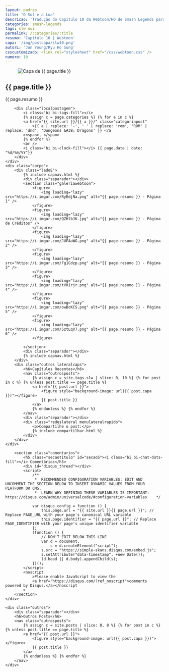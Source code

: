 ```yaml
---
layout: padrao
title: "O Sol e a Lua"
descricao: 'Tradução do Capítulo 10 da Webtoon/HQ de Smash Legends para português'
categories: smash-legends
tags: slw nui
permalink: /:categories/:title
resumo: 'Capítulo 10 | Webtoon'
capa: '/img/postcapa/slw10.png'
autorL: 'Jan Young/Ryu Ho Sung'
csscustomizado: <link rel="stylesheet" href="/css/webtoon.css" />
numero: 10
---
```


<article>
    <div class="topowebtoon">
        <figure>
            <img src="{{ page.capa }}" alt="Capa de {{ page.title }}" style="object-position: center 62.92%" />
        </figure>
        <h1>{{ page.title }}</h1>
        <span>{{ page.resumo }}</span>
        
        <div class="localpostagem">
            <i class="bi bi-tags-fill"></i>
            {% assign c = page.categories %} {% for a in c %}
            <a href="{{ site.url }}/{{ a }}/" class="categoriapost"
                >{{ a | replace: '-', ' ' | replace: 'rom', 'ROM' | replace: 'dnd', 'Dungeons &#38; Dragons' }} </a
            ><span>, </span>
            {% endfor %}
            <br />
            <i class="bi bi-clock-fill"></i> {{ page.date | date: "%d/%m/%Y"}}
        </div>
    </div>
    <div class="corpo">
        <div class="ladoE">
            {% include capnav.html %} 
            <div class="separador"></div>
            <section class="galeriawebtoon">
                <figure>
                    <img loading="lazy" src="https://i.imgur.com/RyEdjNa.png" alt="{{ page.resumo }} - Página 1" />
                </figure>
                <figure>
                    <img loading="lazy" src="https://i.imgur.com/QZHlbJK.jpg" alt="{{ page.resumo }} - Página de Créditos" />
                </figure>
                <figure>
                    <img loading="lazy" src="https://i.imgur.com/JUFAaWG.png" alt="{{ page.resumo }} - Página 2" />
                </figure>
                <figure>
                    <img loading="lazy" src="https://i.imgur.com/Fg1Cdzp.png" alt="{{ page.resumo }} - Página 3" />
                </figure>
                <figure>
                    <img loading="lazy" src="https://i.imgur.com/tVR1rjr.png" alt="{{ page.resumo }} - Página 4" />
                </figure>
                <figure>
                    <img loading="lazy" src="https://i.imgur.com/owBcKCS.png" alt="{{ page.resumo }} - Página 5" />
                </figure>
                <figure>
                    <img loading="lazy" src="https://i.imgur.com/5ztLqV7.png" alt="{{ page.resumo }} - Página 6" />
                </figure>
                
            </section>
            <div class="separador"></div>
            {% include capnav.html %} 
        </div>
        <div class="outros lateralcaps">
            <h6>Capítulos Recentes</h6>
            <nav class="outrosposts">
                {% assign c = site.tags.slw | slice: 0, 10 %} {% for post in c %} {% unless post.title == page.title %}
                <a href="{{ post.url }}">
                    <figure style="background-image: url({{ post.capa }})"></figure>
                    {{ post.title }}
                </a>
                {% endunless %} {% endfor %}
            </nav>
            <div class="separador"></div>
            <div class="redeslateral menulateralrapido">
                <p>Compartilhe o post:</p>
                {% include compartilhar.html %}
            </div>
        </div>
    </div>
</article>
<div class="corpo corpo2">
    <div>
        <div class="separador"></div>

        <section class="comentarios">
            <h5 class="secaotitulo" id="secao5"><i class="bi bi-chat-dots-fill"></i> Comentários</h5>
            <div id="disqus_thread"></div>
            <script>
                /**
                 *  RECOMMENDED CONFIGURATION VARIABLES: EDIT AND UNCOMMENT THE SECTION BELOW TO INSERT DYNAMIC VALUES FROM YOUR PLATFORM OR CMS.
                 *  LEARN WHY DEFINING THESE VARIABLES IS IMPORTANT: https://disqus.com/admin/universalcode/#configuration-variables    */

                var disqus_config = function () {
                    this.page.url = "{{ site.url }}{{ page.url }}"; // Replace PAGE_URL with your page's canonical URL variable
                    this.page.identifier = "{{ page.url }}"; // Replace PAGE_IDENTIFIER with your page's unique identifier variable
                };
                (function () {
                    // DON'T EDIT BELOW THIS LINE
                    var d = document,
                        s = d.createElement("script");
                    s.src = "https://simple-skans.disqus.com/embed.js";
                    s.setAttribute("data-timestamp", +new Date());
                    (d.head || d.body).appendChild(s);
                })();
            </script>
            <noscript
                >Please enable JavaScript to view the
                <a href="https://disqus.com/?ref_noscript">comments powered by Disqus.</a></noscript
            >
        </section>
    </div>

    <div class="outros">
        <div class="separador"></div>
        <h6>Outros Posts</h6>
        <nav class="outrosposts">
            {% assign c = site.posts | slice: 0, 8 %} {% for post in c %} {% unless post.title == page.title %}
            <a href="{{ post.url }}">
                <figure style="background-image: url({{ post.capa }})"></figure>
                {{ post.title }}
            </a>
            {% endunless %} {% endfor %}
        </nav>
    </div>
</div>
